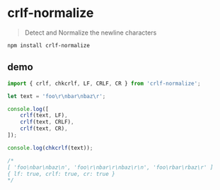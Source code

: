 # crlf-normalize

> Detect and Normalize the newline characters

`npm install crlf-normalize`

## demo

```ts
import { crlf, chkcrlf, LF, CRLF, CR } from 'crlf-normalize';

let text = 'foo\r\nbar\nbaz\r';

console.log([
	crlf(text, LF),
	crlf(text, CRLF),
	crlf(text, CR),
]);

console.log(chkcrlf(text));

/*
[ 'foo\nbar\nbaz\n', 'foo\r\nbar\r\nbaz\r\n', 'foo\rbar\rbaz\r' ]
{ lf: true, crlf: true, cr: true }
*/
```
